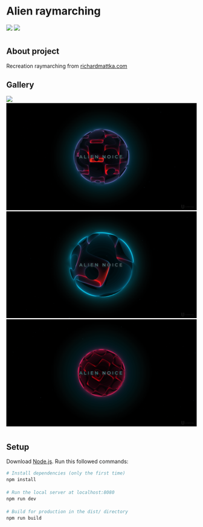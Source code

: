 # Alien raymarching
<p align="">
<img src="https://img.shields.io/badge/-OpenGL-informational" />
<img src="https://img.shields.io/badge/-Three.js-informational" />
</p>


#
## About project
Recreation raymarching from <a href="https://richardmattka.com/" target="_blank">richardmattka.com</a>

## Gallery
<img src="resources\images\ray.gif?raw=true" />
<img src="resources\images\ray_1.png?raw=true" />
<img src="resources\images\ray_2.png?raw=true" />
<img src="resources\images\ray_3.png?raw=true" />

#

## Setup
Download [Node.js](https://nodejs.org/en/download/).
Run this followed commands:

``` bash
# Install dependencies (only the first time)
npm install

# Run the local server at localhost:8080
npm run dev

# Build for production in the dist/ directory
npm run build
```
